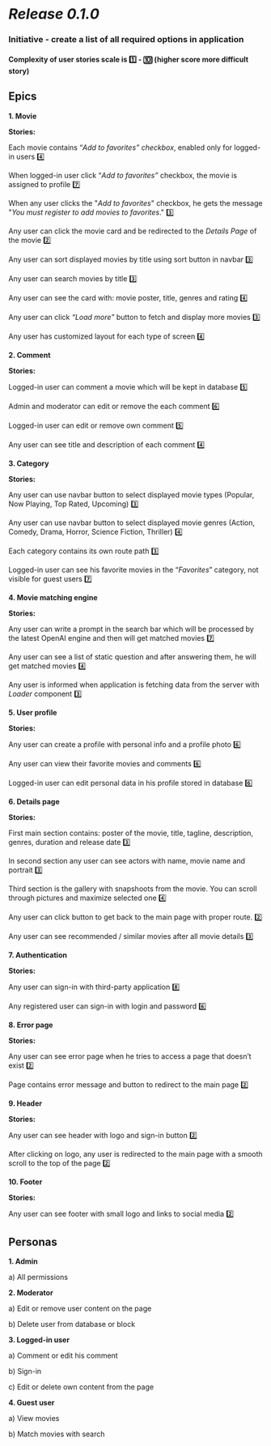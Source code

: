 # **_Release 0.1.0_**

### **Initiative -** create a list of all required options in application

#### **Complexity** of user stories scale is :one: - :keycap_ten: (higher score more difficult story)

## **Epics**

**1. Movie**

**Stories:**

Each movie contains “_Add to favorites” checkbox_, enabled only for logged-in users :four:

When logged-in user click “_Add to favorites”_ checkbox, the movie is assigned to profile :seven:

When any user clicks the "_Add to favorites_" checkbox, he gets the message "_You must register to add movies to favorites_." :three:

Any user can click the movie card and be redirected to the _Details Page_ of  the movie :two:

Any user can sort displayed movies by title using sort button in navbar :three:

Any user can search movies by title :three:

Any user can see the card with: movie poster, title, genres and rating :four:

Any user can click _“Load more”_ button to fetch and display more movies :three:

Any user has customized layout for each type of screen :four: 

**2. Comment**

**Stories:**

Logged-in user can comment a movie which will be kept in database :five:

Admin and moderator can edit or remove the each comment :six:

Logged-in user can edit or remove own comment :five:

Any user can see title and description of each comment :four:

**3. Category**

**Stories:**

Any user can use navbar button to select displayed movie types (Popular, Now Playing, Top Rated, Upcoming) :three:

Any user can use navbar button to select displayed movie genres (Action, Comedy, Drama, Horror, Science Fiction, Thriller) :four:

Each category contains its own route path :three:

Logged-in user can see his favorite movies in the “_Favorites_” category, not visible for guest users :seven:

**4. Movie matching engine**

**Stories:**

Any user can write a prompt in the search bar which will be processed by the latest OpenAI engine and then will get matched movies :seven:

Any user can see a list of static question and after answering them, he will get matched movies :four:

Any user is informed when application is fetching data from the server with _Loader_ component :three:

**5. User profile**

**Stories:**

Any user can create a profile with personal info and a profile photo :six:

Any user can view their favorite movies and comments :six:

Logged-in user can edit personal data in his profile stored in database :six:

**6. Details page**

**Stories:**

First main section contains: poster of the movie, title, tagline, description, genres, duration and release date :three:

In second section any user can see actors with name, movie name and portrait :three:

Third section is the gallery with snapshoots from the movie. You can scroll through pictures and maximize selected one :four:

Any user can click button to get back to the main page with proper route. :two:  

Any user can see recommended / similar movies after all movie details :three:

**7. Authentication**

**Stories:**

Any user can sign-in with third-party application  :eight:

Any registered user can sign-in with login and password :six:

**8. Error page**

**Stories:**

Any user can see error page when he tries to access a page that doesn’t exist :two:

Page contains error message and button to redirect to the main page :two:

**9. Header**

**Stories:**

Any user can see header with logo and sign-in button :two:

After clicking on logo, any user is redirected to the main page with a smooth scroll to the top of the page :two:

**10. Footer**

**Stories:**

Any user can see footer with small logo and links to social media :two:

## **Personas**

**1. Admin**

a) All permissions

**2. Moderator**

a) Edit or remove user content on the page

b) Delete user from database or block

**3. Logged-in user**

a) Comment or edit his comment

b) Sign-in

c) Edit or delete own content from the page

**4. Guest user**

a) View movies

b) Match movies with search 
